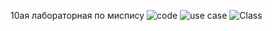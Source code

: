 10ая лабораторная по миспису
![code](https://user-images.githubusercontent.com/91025923/209450586-2076a477-bbd5-4c7f-90ee-d169432aa004.PNG)
![use case ](https://user-images.githubusercontent.com/91025923/209450588-74aa21b7-c83c-4515-b5af-f24657c0fb1b.png)
![Class](https://user-images.githubusercontent.com/91025923/209450590-3d4ef71a-7e1b-464e-a11f-639366af33b6.png)
